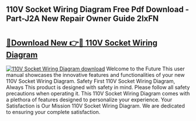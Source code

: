 ## 110V Socket Wiring Diagram Free Pdf Download - Part-J2A New Repair Owner Guide 2IxFN

# <h2><a href="http://dficv4.blite.top/?on=110V+Socket+Wiring+Diagram">🔗Download New 👉🔴 110V Socket Wiring Diagram</a></h2>

[![110V Socket Wiring Diagram download](https://i.imgur.com/lujVjoI.png)](http://dficv4.blite.top/?on=110V+Socket+Wiring+Diagram)
Welcome to the Future This user manual showcases the innovative features and functionalities of your new 110V Socket Wiring Diagram. Safety First 110V Socket Wiring Diagram, Always This product is designed with safety in mind. Please follow all safety precautions when operating it. This 110V Socket Wiring Diagram comes with a plethora of features designed to personalize your experience. Your Satisfaction is Our Mission 110V Socket Wiring Diagram. We are dedicated to ensuring your complete satisfaction.
